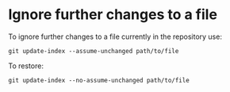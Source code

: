 # Ignore further changes to a file

To ignore further changes to a file currently in the repository use:

```
git update-index --assume-unchanged path/to/file
```

To restore:

```
git update-index --no-assume-unchanged path/to/file
```

